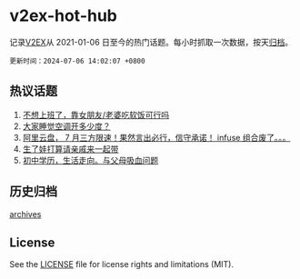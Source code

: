 # v2ex-hot-hub

 记录[V2EX](https://www.v2ex.com/)从 2021-01-06 日至今的热门话题。每小时抓取一次数据，按天[归档](archives)。

`更新时间：2024-07-06 14:02:07 +0800`

## 热议话题

1. [不想上班了，靠女朋友/老婆吃软饭可行吗](https://www.v2ex.com/t/1055216)
1. [大家睡觉空调开多少度？](https://www.v2ex.com/t/1055242)
1. [阿里云盘， 7 月三方限速！果然言出必行，信守承诺！ infuse 组合废了。。。](https://www.v2ex.com/t/1055158)
1. [生了娃打算请亲戚来一起带](https://www.v2ex.com/t/1055169)
1. [初中学历，生活走向。与父母吸血问题](https://www.v2ex.com/t/1055258)

## 历史归档

[archives](archives)

## License

See the [LICENSE](LICENSE) file for license rights and limitations (MIT).
